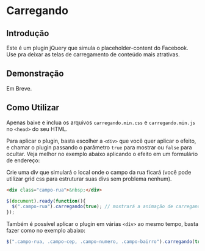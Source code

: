 # Carregando

## Introdução
Este é um plugin jQuery que simula o placeholder-content do Facebook. Use pra deixar as telas de carregamento de conteúdo mais atrativas.

## Demonstração
Em Breve.

## Como Utilizar
Apenas baixe e inclua os arquivos `carregando.min.css` e `carregando.min.js` no `<head>` do seu HTML.

Para aplicar o plugin, basta escolher a `<div>` que você quer aplicar o efeito, e chamar o plugin passando o parâmetro `true` para mostrar ou `false` para ocultar. Veja melhor no exemplo abaixo aplicando o efeito em um formulário de endereço:

Crie uma div que simulará o local onde o campo da rua ficará (você pode utilizar grid css para estruturar suas divs sem problema nenhum).

```html
<div class="campo-rua">&nbsp;</div>
```
```js
$(document).ready(function(){
  $(".campo-rua").carregando(true); // mostrará a animação de carregando na div campo-rua
});
```


Também é possível aplicar o plugin em várias `<div>` ao mesmo tempo, basta fazer como no exemplo abaixo:
```js
$(".campo-rua, .campo-cep, .campo-numero, .campo-bairro").carregando(true);
```
